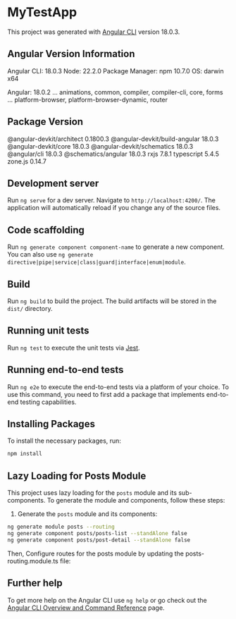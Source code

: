 # MyTestApp

This project was generated with [Angular CLI](https://github.com/angular/angular-cli) version 18.0.3.

## Angular Version Information

Angular CLI: 18.0.3
Node: 22.2.0
Package Manager: npm 10.7.0
OS: darwin x64

Angular: 18.0.2
... animations, common, compiler, compiler-cli, core, forms
... platform-browser, platform-browser-dynamic, router

Package                         Version
---------------------------------------------------------
@angular-devkit/architect       0.1800.3
@angular-devkit/build-angular   18.0.3
@angular-devkit/core            18.0.3
@angular-devkit/schematics      18.0.3
@angular/cli                    18.0.3
@schematics/angular             18.0.3
rxjs                            7.8.1
typescript                      5.4.5
zone.js                         0.14.7

## Development server

Run `ng serve` for a dev server. Navigate to `http://localhost:4200/`. The application will automatically reload if you change any of the source files.

## Code scaffolding

Run `ng generate component component-name` to generate a new component. You can also use `ng generate directive|pipe|service|class|guard|interface|enum|module`.

## Build

Run `ng build` to build the project. The build artifacts will be stored in the `dist/` directory.

## Running unit tests

Run `ng test` to execute the unit tests via [Jest](https://jestjs.io).

## Running end-to-end tests

Run `ng e2e` to execute the end-to-end tests via a platform of your choice. To use this command, you need to first add a package that implements end-to-end testing capabilities.

## Installing Packages

To install the necessary packages, run:

```sh
npm install
```
## Lazy Loading for Posts Module

This project uses lazy loading for the `posts` module and its sub-components. To generate the module and components, follow these steps:

1. Generate the `posts` module and its components:

```sh
ng generate module posts --routing
ng generate component posts/posts-list --standAlone false
ng generate component posts/post-detail --standAlone false
```

Then, Configure routes for the posts module by updating the posts-routing.module.ts file:

## Further help

To get more help on the Angular CLI use `ng help` or go check out the [Angular CLI Overview and Command Reference](https://angular.io/cli) page.

